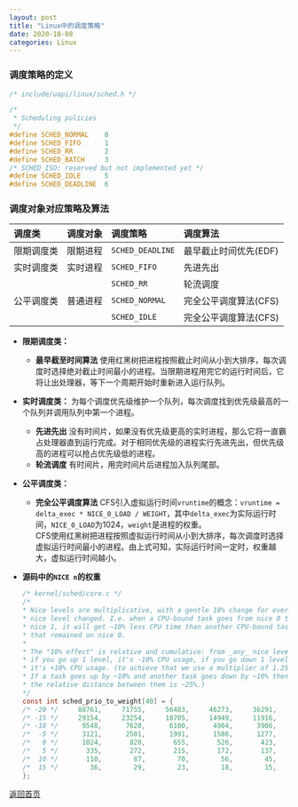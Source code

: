 ```yaml
---
layout: post
title: "Linux中的调度策略"
date: 2020-10-08
categories: Linux
---
```


### **调度策略的定义**
``` c
/* include/uapi/linux/sched.h */

/*
 * Scheduling policies
 */
#define SCHED_NORMAL    0
#define SCHED_FIFO		1
#define SCHED_RR		2
#define SCHED_BATCH		3
/* SCHED_ISO: reserved but not implemented yet */
#define SCHED_IDLE		5
#define SCHED_DEADLINE  6
```

### **调度对象对应策略及算法**

调度类|调度对象|调度策略|调度算法
:---|:---|:---|:---
限期调度类|限期进程|`SCHED_DEADLINE`|最早截止时间优先(EDF)
实时调度类|实时进程|`SCHED_FIFO`|先进先出
<a>|<a>|`SCHED_RR`|轮流调度
公平调度类|普通进程|`SCHED_NORMAL`|完全公平调度算法(CFS)
<a>|<a>|`SCHED_IDLE`|完全公平调度算法(CFS)

* **限期调度类：** 
  + **最早截至时间算法** 使用红黑树把进程按照截止时间从小到大排序，每次调度时选择绝对截止时间最小的进程。当限期进程用完它的运行时间后，它将让出处理器，等下一个周期开始时重新进入运行队列。
* **实时调度类：** 为每个调度优先级维护一个队列，每次调度找到优先级最高的一个队列并调用队列中第一个进程。
  + **先进先出** 没有时间片，如果没有优先级更高的实时进程，那么它将一直霸占处理器直到运行完成。对于相同优先级的进程实行先进先出，但优先级高的进程可以抢占优先级低的进程。
  + **轮流调度** 有时间片，用完时间片后进程加入队列尾部。
* **公平调度类：** 
  + **完全公平调度算法** CFS引入虚拟运行时间`vruntime`的概念：`vruntime = delta_exec * NICE_0_LOAD / WEIGHT`，其中`delta_exec`为实际运行时间，`NICE_0_LOAD`为1024，`weight`是进程的权重。  
  CFS使用红黑树把进程按照虚拟运行时间从小到大排序，每次调度时选择虚拟运行时间最小的进程。由上式可知，实际运行时间一定时，权重越大，虚拟运行时间越小。
* **源码中的`NICE n`的权重**

    ``` c
    /* kernel/sched/core.c */
    /*
    * Nice levels are multiplicative, with a gentle 10% change for every
    * nice level changed. I.e. when a CPU-bound task goes from nice 0 to
    * nice 1, it will get ~10% less CPU time than another CPU-bound task
    * that remained on nice 0.
    *
    * The "10% effect" is relative and cumulative: from _any_ nice level,
    * if you go up 1 level, it's -10% CPU usage, if you go down 1 level
    * it's +10% CPU usage. (to achieve that we use a multiplier of 1.25.
    * If a task goes up by ~10% and another task goes down by ~10% then
    * the relative distance between them is ~25%.)
    */
    const int sched_prio_to_weight[40] = {
    /* -20 */     88761,     71755,     56483,     46273,     36291,
    /* -15 */     29154,     23254,     18705,     14949,     11916,
    /* -10 */      9548,      7620,      6100,      4904,      3906,
    /*  -5 */      3121,      2501,      1991,      1586,      1277,
    /*   0 */      1024,       820,       655,       526,       423,
    /*   5 */       335,       272,       215,       172,       137,
    /*  10 */       110,        87,        70,        56,        45,
    /*  15 */        36,        29,        23,        18,        15,
    };
    ```
  
[返回首页](https://maxwell-l.github.io/WriteSomething)